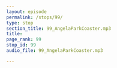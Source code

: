 ```yaml
---
layout: episode
permalink: /stops/99/
type: stop
section_title: 99_AngelaParkCoaster.mp3
title: 
page_rank: 99
stop_id: 99
audio_file: 99_AngelaParkCoaster.mp3

---
```

